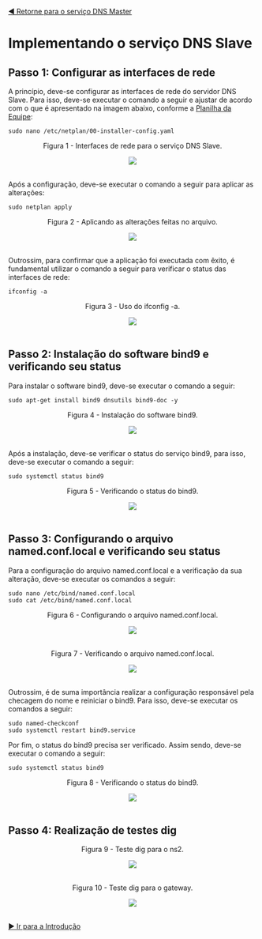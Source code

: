 [◀️ Retorne para o serviço DNS Master](https://github.com/pedrohenriquee8/projetofinal-grupo6-914/blob/main/projeto-4b-sred/roteiro/ns1.md)

# Implementando o serviço DNS Slave

## Passo 1: Configurar as interfaces de rede

A princípio, deve-se configurar as interfaces de rede do servidor DNS Slave. Para isso, deve-se executar o comando a seguir e ajustar de acordo com o que é apresentado na imagem abaixo, conforme a [Planilha da Equipe](https://github.com/pedrohenriquee8/projetofinal-grupo6-914/blob/main/projeto-4b-sred/planilha/README.md):

```
sudo nano /etc/netplan/00-installer-config.yaml
```

<div align="center">
<p>Figura 1 - Interfaces de rede para o serviço DNS Slave.</p>
<img src="../images/ns2/01 - Interface de rede ns2.png" />
</div> <br />

Após a configuração, deve-se executar o comando a seguir para aplicar as alterações:

```
sudo netplan apply
```

<div align="center">
<p>Figura 2 - Aplicando as alterações feitas no arquivo.</p>
<img src="../images/ns2/02 - Aplicando as alterações feitas no arquivo.png" />
</div> <br />

Outrossim, para confirmar que a aplicação foi executada com êxito, é fundamental utilizar o comando a seguir para verificar o status das interfaces de rede:

```
ifconfig -a
```

<div align="center">
<p>Figura 3 - Uso do ifconfig -a.</p>
<img src="../images/ns2/03 - Uso do ifconfig.png" />
</div> <br />

## Passo 2: Instalação do software bind9 e verificando seu status

Para instalar o software bind9, deve-se executar o comando a seguir:

```
sudo apt-get install bind9 dnsutils bind9-doc -y
```

<div align="center">
<p>Figura 4 - Instalação do software bind9.</p>
<img src="../images/ns2/04 - Instalação do software bind9.png" />
</div> <br />

Após a instalação, deve-se verificar o status do serviço bind9, para isso, deve-se executar o comando a seguir:

```
sudo systemctl status bind9
```

<div align="center">
<p>Figura 5 - Verificando o status do bind9.</p>
<img src="../images/ns2/05 - Verificando o status do bind9.png" />
</div> <br />

## Passo 3: Configurando o arquivo named.conf.local e verificando seu status

Para a configuração do arquivo named.conf.local e a verificação da sua alteração, deve-se executar os comandos a seguir:

```
sudo nano /etc/bind/named.conf.local
sudo cat /etc/bind/named.conf.local
```

<div align="center">
<p>Figura 6 - Configurando o arquivo named.conf.local.</p>
<img src="../images/ns2/06 - Configurando o arquivo namedconflocal.png" />
</div> <br />

<div align="center">
<p>Figura 7 - Verificando o arquivo named.conf.local.</p>
<img src="../images/ns2/07 - Verificando o arquivo namedconfiglocal.png" />
</div> <br />

Outrossim, é de suma importância realizar a configuração responsável pela checagem do nome e reiniciar o bind9. Para isso, deve-se executar os comandos a seguir:

```
sudo named-checkconf
sudo systemctl restart bind9.service
```

Por fim, o status do bind9 precisa ser verificado. Assim sendo, deve-se executar o comando a seguir:

```
sudo systemctl status bind9
```

<div align="center">
<p>Figura 8 - Verificando o status do bind9.</p>
<img src="../images/ns2/08 - Verificando o status do bind9.png" />
</div> <br />

## Passo 4: Realização de testes dig

<div align="center">
<p>Figura 9 - Teste dig para o ns2.</p>
<img src="../images/ns2/09 - Teste dig para o ns2.png" />
</div> <br />

<div align="center">
<p>Figura 10 - Teste dig para o gateway.</p>
<img src="../images/ns2/10 - Teste dig para o gateway.png" />
</div> <br />

[▶️ Ir para a Introdução](https://github.com/pedrohenriquee8/projetofinal-grupo6-914)

